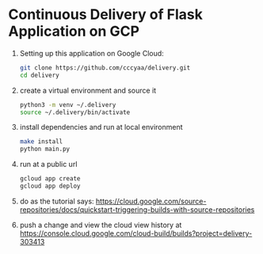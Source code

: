 # Continuous Delivery of Flask Application on GCP

1. Setting up this application on Google Cloud:

   ~~~bash
   git clone https://github.com/cccyaa/delivery.git
   cd delivery
   ~~~

2. create a virtual environment and source it

   ~~~bash
   python3 -m venv ~/.delivery
   source ~/.delivery/bin/activate
   ~~~

3. install dependencies and run at local environment

   ~~~bash
   make install
   python main.py
   ~~~

4. run at a public url

   ~~~bash
   gcloud app create
   gcloud app deploy
   ~~~

5. do as the tutorial says: https://cloud.google.com/source-repositories/docs/quickstart-triggering-builds-with-source-repositories

6. push a change and view the cloud view history at  https://console.cloud.google.com/cloud-build/builds?project=delivery-303413
